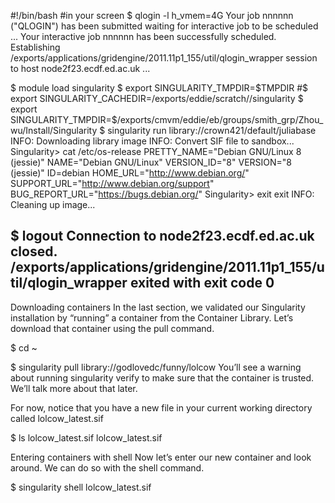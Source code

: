 #!/bin/bash
#in your screen
$ qlogin -l h_vmem=4G
Your job nnnnnn ("QLOGIN") has been submitted
waiting for interactive job to be scheduled ...
Your interactive job nnnnnn has been successfully scheduled.
Establishing /exports/applications/gridengine/2011.11p1_155/util/qlogin_wrapper session to host node2f23.ecdf.ed.ac.uk ...

$ module load singularity
$ export SINGULARITY_TMPDIR=$TMPDIR
#$ export SINGULARITY_CACHEDIR=/exports/eddie/scratch/<USER>/singularity
$ export SINGULARITY_TMPDIR=$/exports/cmvm/eddie/eb/groups/smith_grp/Zhou_wu/Install/Singularity
$ singularity run library://crown421/default/juliabase
INFO:    Downloading library image
INFO:    Convert SIF file to sandbox...
Singularity> cat /etc/os-release 
PRETTY_NAME="Debian GNU/Linux 8 (jessie)"
NAME="Debian GNU/Linux"
VERSION_ID="8"
VERSION="8 (jessie)"
ID=debian
HOME_URL="http://www.debian.org/"
SUPPORT_URL="http://www.debian.org/support"
BUG_REPORT_URL="https://bugs.debian.org/"
Singularity> exit
exit
INFO:    Cleaning up image...

$ logout
Connection to node2f23.ecdf.ed.ac.uk closed.
/exports/applications/gridengine/2011.11p1_155/util/qlogin_wrapper exited with exit code 0
-------------------------------
Downloading containers
In the last section, we validated our Singularity installation by “running” a container from the Container Library. Let’s download that container using the pull command.

$ cd ~

$ singularity pull library://godlovedc/funny/lolcow
You’ll see a warning about running singularity verify to make sure that the container is trusted. We’ll talk more about that later.

For now, notice that you have a new file in your current working directory called lolcow_latest.sif

$ ls lolcow_latest.sif
lolcow_latest.sif


Entering containers with shell
Now let’s enter our new container and look around. We can do so with the shell command.

$ singularity shell lolcow_latest.sif



